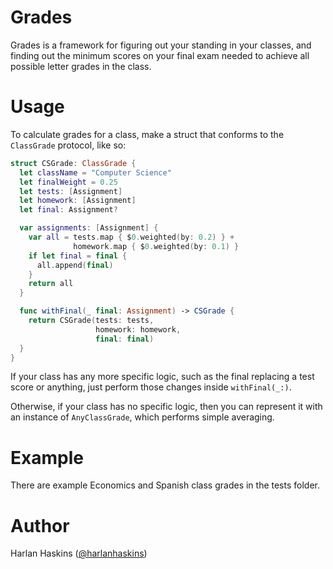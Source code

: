 # Grades

Grades is a framework for figuring out your standing in your classes, and
finding out the minimum scores on your final exam needed to achieve all
possible letter grades in the class.

# Usage

To calculate grades for a class, make a struct that conforms to the
`ClassGrade` protocol, like so:

```swift
struct CSGrade: ClassGrade {
  let className = "Computer Science"
  let finalWeight = 0.25
  let tests: [Assignment]
  let homework: [Assignment]
  let final: Assignment?

  var assignments: [Assignment] {
    var all = tests.map { $0.weighted(by: 0.2) } +
              homework.map { $0.weighted(by: 0.1) }
    if let final = final {
      all.append(final)
    }
    return all
  }

  func withFinal(_ final: Assignment) -> CSGrade {
    return CSGrade(tests: tests,
                   homework: homework,
                   final: final)
  }
}
```

If your class has any more specific logic, such as the final replacing
a test score or anything, just perform those changes inside `withFinal(_:)`.

Otherwise, if your class has no specific logic, then you can represent it
with an instance of `AnyClassGrade`, which performs simple averaging.

# Example

There are example Economics and Spanish class grades in the tests folder.

# Author

Harlan Haskins ([@harlanhaskins](https://github.com/harlanhaskins))

